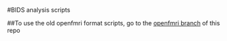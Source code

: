 #BIDS analysis scripts

##To use the old openfmri format scripts, go to the [openfmri branch](https://github.com/gablab/openfmri/tree/openfmri) of this repo
